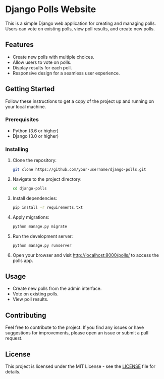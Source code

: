 # Django Polls Website

This is a simple Django web application for creating and managing polls. Users can vote on existing polls, view poll results, and create new polls.

## Features

- Create new polls with multiple choices.
- Allow users to vote on polls.
- Display results for each poll.
- Responsive design for a seamless user experience.

## Getting Started

Follow these instructions to get a copy of the project up and running on your local machine.

### Prerequisites

- Python (3.6 or higher)
- Django (3.0 or higher)

### Installing

1. Clone the repository:

    ```bash
    git clone https://github.com/your-username/django-polls.git
    ```

2. Navigate to the project directory:

    ```bash
    cd django-polls
    ```

3. Install dependencies:

    ```bash
    pip install -r requirements.txt
    ```

4. Apply migrations:

    ```bash
    python manage.py migrate
    ```

5. Run the development server:

    ```bash
    python manage.py runserver
    ```

6. Open your browser and visit [http://localhost:8000/polls/](http://localhost:8000/polls/) to access the polls app.

## Usage

- Create new polls from the admin interface.
- Vote on existing polls.
- View poll results.

## Contributing

Feel free to contribute to the project. If you find any issues or have suggestions for improvements, please open an issue or submit a pull request.

## License

This project is licensed under the MIT License - see the [LICENSE](LICENSE) file for details.
